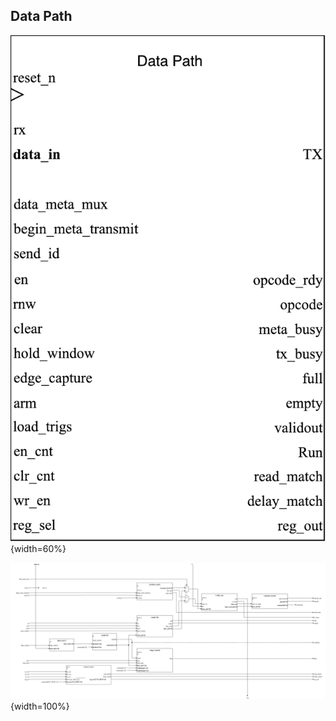 ## Data Path ##

![Data Path Module](Data_path.png){width=60%}

![Data Path Microarchitecture](Data_path_MicroArchitechture.png){width=100%}

<!--- Explanation here --->